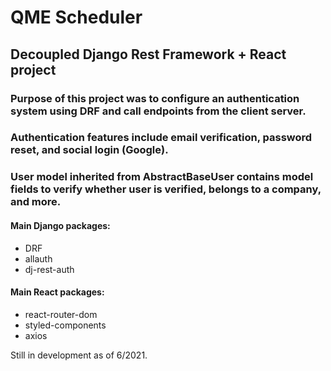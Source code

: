 # QME Scheduler
## Decoupled Django Rest Framework + React project

### Purpose of this project was to configure an authentication system using DRF and call endpoints from the client server.
### Authentication features include email verification, password reset, and social login (Google).
### User model inherited from AbstractBaseUser contains model fields to verify whether user is verified, belongs to a company, and more.
####

#### Main Django packages:
- DRF
- allauth
- dj-rest-auth

#### Main React packages:
- react-router-dom
- styled-components
- axios

Still in development as of 6/2021.
